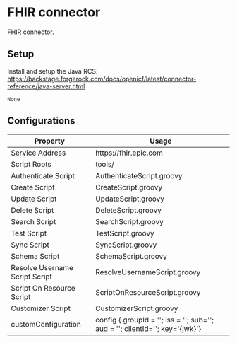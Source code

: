<!--
 * The contents of this file are subject to the terms of the Common Development and
 * Distribution License (the License). You may not use this file except in compliance with the
 * License.
 *
 * You can obtain a copy of the License at legal/CDDLv1.0.txt. See the License for the
 * specific language governing permission and limitations under the License.
 *
 * When distributing Covered Software, include this CDDL Header Notice in each file and include
 * the License file at legal/CDDLv1.0.txt. If applicable, add the following below the CDDL
 * Header, with the fields enclosed by brackets [] replaced by your own identifying
 * information: "Portions copyright [year] [name of copyright owner]".
 *
 * Copyright 2022 ForgeRock AS.
-->
# FHIR connector

FHIR connector. 


## Setup

Install and setup the Java RCS: https://backstage.forgerock.com/docs/openicf/latest/connector-reference/java-server.html

`None`
## Configurations

<table>
<thead>
<th>Property</th>
<th>Usage</th>
</thead>
<tr>
    <td>Service Address</td>
    <td>https://fhir.epic.com</td>
</tr>
<tr>
    <td>Script Roots</td>
    <td>tools/</td>
</tr>
<tr>
    <td>Authenticate Script</td>
    <td>AuthenticateScript.groovy</td>
</tr>
<tr>
    <td>Create Script</td>
    <td>CreateScript.groovy</td>
</tr>
<tr>
    <td>Update Script</td>
    <td>UpdateScript.groovy</td>
</tr>
<tr>
    <td>Delete Script</td>
    <td>DeleteScript.groovy</td>
</tr>
<tr>
    <td>Search Script</td>
    <td>SearchScript.groovy</td>
</tr>
<tr>
    <td>Test Script</td>
    <td>TestScript.groovy</td>
</tr>
<tr>
    <td>Sync Script</td>
    <td>SyncScript.groovy</td>
</tr>
<tr>
    <td>Schema Script</td>
    <td>SchemaScript.groovy</td>
</tr>
<tr>
    <td>Resolve Username Script Script</td>
    <td>ResolveUsernameScript.groovy</td>
</tr>
<tr>
    <td>Script On Resource Script</td>
    <td>ScriptOnResourceScript.groovy</td>
</tr>
<tr>
    <td>Customizer Script</td>
    <td>CustomizerScript.groovy</td>
</tr>
<tr>
    <td>customConfiguration</td>
    <td>config { groupId = ''; iss = ''; sub=''; aud = ''; clientId=''; key='{jwk}'}</td>
</tr>

</table>

